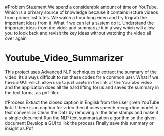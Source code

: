 #Problem Statement
We spend a considerable amount of time on YouTube. Which is a primary source of knowledge because it contains lecture videos from primer institutes. We watch a hour long video and try to grab the important ideas from it. What if we can let a system do it. Understand the important ideas from the video and summarize it in a way which will allow you to look back and revisit the key ideas without watching the video all over again

# Youtube_Video_Summarizer
This project uses Advanced NLP techniques to extract the summary of the video. Its always difficult to run these codes for a common user. What if we have a GUI which allows us to just paste in the link of the YouTube video and the application does all the hard lifting for us and saves the summary in the text format as pdf filex

#Process
Extract the closed caption in English from the user given YouTube link
If there is no caption for video then it uses speech recognition model to text conversion
Clean the Data by removing all the time stamps and make it a single document
Run the NLP text summarization algorithm on the given document
Develop a GUI to link the process
Finally save this summary or insight as Pdf
